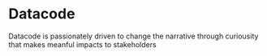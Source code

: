 # Datacode
Datacode is passionately driven to change the narrative through curiousity that makes meanful impacts to stakeholders
